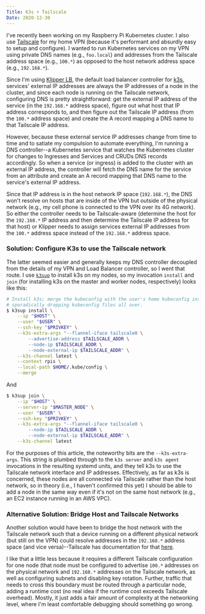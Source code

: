 ```yaml
---
Title: K3s + Tailscale
Date: 2020-12-30
---
```


I've recently been working on my Raspberry Pi Kubernetes cluster. I also use
[Tailscale][0] for my home VPN (because it's performant and absurdly easy to
setup and configure). I wanted to run Kubernetes services on my VPN using
private DNS names (e.g., `foo.local`) and addresses from the Tailscale address
space (e.g., `100.*`) as opposed to the host network address space (e.g.,
`192.168.*`).

<!-- more -->

Since I'm using [Klipper LB][1], the default load balancer controller for
[k3s][2], services' external IP addresses are always the IP addresses of a node
in the cluster, and since each node is running on the Tailscale network,
configuring DNS is pretty straightforward: get the external IP address of the
service (in the `192.168.*` address space), figure out what host that IP
address corresponds to, and then figure out the Tailscale IP address (from the
`100.*` address space) and create the A record mapping a DNS name to that
Tailscale IP address.

However, because these external service IP addresses change from time to time
and to satiate my compulsion to automate everything, I'm running a DNS
controller--a Kubernetes service that watches the Kubernetes cluster for
changes to Ingresses and Services and CRUDs DNS records accordingly. So when a
service (or ingress) is added to the cluster with an external IP address, the
controller will fetch the DNS name for the service from an attribute and create
an A record mapping that DNS name to the service's external IP address.

Since that IP address is in the host network IP space (`192.168.*`), the DNS
won't resolve on hosts that are inside of the VPN but outside of the physical
network (e.g., my cell phone is connected to the VPN over its 4G network). So
either the controller needs to be Tailscale-aware (determine the host for the
`192.168.*` IP address and then determine the Tailscale IP address for that
host) or Klipper needs to assign services external IP addresses from the
`100.*` address space instead of the `192.168.*` address space.

### Solution: Configure K3s to use the Tailscale network

The latter seemed easier and generally keeps my DNS controller decoupled from
the details of my VPN and Load Balancer controller, so I went that route. I use
[`k3sup`][3] to install k3s on my nodes, so my invocation `install` and `join`
(for installing k3s on the master and worker nodes, respectively) looks like
this:

```bash
# Install k3s; merge the kubeconfig with the user's home kubeconfig instead of
# sporadically dropping kubeconfig files all over.
$ k3sup install \
    --ip "$HOST" \
    --user "$USER" \
    --ssh-key "$PRIVKEY" \
    --k3s-extra-args "--flannel-iface tailscale0 \
        --advertise-address $TAILSCALE_ADDR \
        --node-ip $TAILSCALE_ADDR \
        --node-external-ip $TAILSCALE_ADDR" \
    --k3s-channel latest \
    --context rpis \
    --local-path $HOME/.kube/config \
    --merge
```

And

```bash
$ k3sup join \
    --ip "$HOST" \
    --server-ip "$MASTER_NODE" \
    --user "$USER" \
    --ssh-key "$PRIVKEY" \
    --k3s-extra-args "--flannel-iface tailscale0 \
        --node-ip $TAILSCALE_ADDR \
        --node-external-ip $TAILSCALE_ADDR" \
    --k3s-channel latest
```

For the purposes of this article, the noteworthy bits are the
`--k3s-extra-args`. This string is plumbed through to the `k3s server` and
`k3s agent` invocations in the resulting systemd units, and they tell k3s to
use the Tailscale network interface and IP addresses. Effectively, as far as
k3s is concerned, these nodes are all connected via Tailscale rather than the
host network, so in theory (i.e., I haven't confirmed this yet) I should be
able to add a node in the same way even if it's not on the same host network
(e.g., an EC2 instance running in an AWS VPC).

### Alternative Solution: Bridge Host and Tailscale Networks

Another solution would have been to bridge the host network with the Tailscale
network such that a device running on a different physical network (but still
on the VPN) could resolve addresses in the `192.168.*` address space (and vice
versa)--Tailscale has documentation for that [here][4].

I like that a little less because it requires a different Tailscale
configuration for one node (that node must be configured to advertise `100.*`
addresses on the physical network and `192.168.*` addresses on the Tailscale
network, as well as configuring subnets and disabling key rotation. Further,
traffic that needs to cross this boundary must be routed through a particular
node, adding a runtime cost (no real idea if the runtime cost exceeds Tailscale
overhead). Mostly, it just adds a fair amount of complexity at the networking
level, where I'm least comfortable debugging should something go wrong.


[0]: https://tailscale.com/
[1]: https://github.com/k3s-io/klipper-lb
[2]: https://k3s.io
[3]: https://github.com/alexellis/k3sup
[4]: https://tailscale.com/kb/1019/subnets
